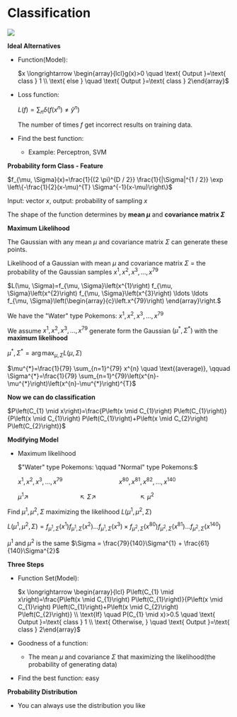 # Classification

![](https://cdn.mathpix.com/snip/images/rzx7IAfdcZ8korgq8IbcrqGTLFpGNv1lsCdrUS_KmvA.original.fullsize.png)

**Ideal Alternatives**

- Function(Model):

  $x \longrightarrow \begin{array}{lcl}g(x)>0 \quad \text{ Output }=\text{ class } 1 \\ \text{ else } \quad \text{ Output }=\text{ class } 2\end{array}$

- Loss function:

  $L(f)=\sum_{n} \delta\left(f\left(x^{n}\right) \neq \hat{y}^{n}\right)$

  The number of times $f$ get incorrect results on training data.

- Find the best function:

  - Example: Perceptron, SVM

**Probability form Class - Feature**

$f_{\mu, \Sigma}(x)=\frac{1}{(2 \pi)^{D / 2}} \frac{1}{|\Sigma|^{1 / 2}} \exp \left\{-\frac{1}{2}(x-\mu)^{T} \Sigma^{-1}(x-\mu)\right\}$

Input: vector $x$, output: probability of sampling $x$

The shape of the function determines by **mean $\mu$** and **covariance matrix $\Sigma$**

**Maximum Likelihood**

The Gaussian with any mean $\mu$ and covariance matrix $\Sigma$ can generate these points.

Likelihood of a Gaussian with mean $\mu$ and covariance matrix $\Sigma$ = the probability of the Gaussian samples $x^1, x^2, x^3, \ldots, x^{79}$

$L(\mu, \Sigma)=f_{\mu, \Sigma}\left(x^{1}\right) f_{\mu, \Sigma}\left(x^{2}\right) f_{\mu, \Sigma}\left(x^{3}\right) \ldots \ldots f_{\mu, \Sigma}\left(\begin{array}{c}\left.x^{79}\right) \end{array}\right.$

We have the "Water" type Pokemons: $x^1, x^2, x^3, \ldots, x^{79}$

We assume $x^1, x^2, x^3, \ldots, x^{79}$ generate form the Gaussian $(\mu^{*},\Sigma^{*})$ with the **maximum likelihood**

$\mu^{*}, \Sigma^{*}=\arg \max _{\mu, \Sigma} L(\mu, \Sigma)$

$\mu^{*}=\frac{1}{79} \sum_{n=1}^{79} x^{n} \quad \text{(average)}, \qquad \Sigma^{*}=\frac{1}{79} \sum_{n=1}^{79}\left(x^{n}-\mu^{*}\right)\left(x^{n}-\mu^{*}\right)^{T}$

**Now we can do classification**

$P\left(C_{1} \mid x\right)=\frac{P\left(x \mid C_{1}\right) P\left(C_{1}\right)}{P\left(x \mid C_{1}\right) P\left(C_{1}\right)+P\left(x \mid C_{2}\right) P\left(C_{2}\right)}$

**Modifying Model**

- Maximum likelihood

  $"Water" type Pokemons: \qquad "Normal" type Pokemons:$

  $x^{1}, x^{2}, x^{3}, \ldots, x^{79} \qquad  \qquad \qquad  \qquad x^{80}, x^{81}, x^{82}, \ldots, x^{140}$

  $\mu^{1} \nearrow \qquad \qquad \qquad \quad \nwarrow \Sigma \nearrow \qquad \qquad \qquad \nwarrow \mu^{2}$

Find $\mu^{1}, \mu^{2}, \Sigma$ maximizing the likelihood $L(\mu^{1}, \mu^{2}, \Sigma)$

$L(\mu^{1}, \mu^{2}, \Sigma) = f_{\mu^{1}, \Sigma}(x^{1})f_{\mu^{1}, \Sigma}(x^{2}) \ldots f_{\mu^{1}, \Sigma}(x^{3}) \times f_{\mu^{2}, \Sigma}(x^{80})f_{\mu^{2}, \Sigma}(x^{81}) \ldots f_{\mu^{2}, \Sigma}(x^{140})$

$\mu^{1}$ and $\mu^{2}$ is the same $\Sigma = \frac{79}{140}\Sigma^{1} + \frac{61}{140}\Sigma^{2}$

**Three Steps**

- Function Set(Model):

  $x \longrightarrow \begin{array}{lcl} P\left(C_{1} \mid x\right)=\frac{P\left(x \mid C_{1}\right) P\left(C_{1}\right)}{P\left(x \mid C_{1}\right) P\left(C_{1}\right)+P\left(x \mid C_{2}\right) P\left(C_{2}\right)} \\ \text{If} \quad P(C_{1} \mid x)>0.5 \quad \text{ Output }=\text{ class } 1 \\ \text{ Otherwise, } \quad \text{ Output }=\text{ class } 2\end{array}$

- Goodness of a function:

  - The mean $\mu$ and covariance $\Sigma$ that maximizing the likelihood(the probability of generating data)

- Find the best function: easy

**Probability Distribution**

- You can always use the distribution you like
